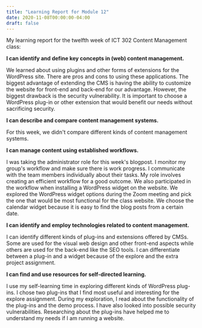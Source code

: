 ```yaml
---
title: "Learning Report for Module 12"
date: 2020-11-08T00:00:00-04:00
draft: false
---
```

My learning report for the twelfth  week of ICT 302 Content Management class:

**I can identify and define key concepts in (web) content management.**

We learned about using plugins and other forms of extensions for the WordPress site. There are pros and cons to using these applications. The biggest advantage of extending the CMS is having the ability to customize the website for front-end and back-end for our advantage. However, the biggest drawback is the security vulnerability. It is important to choose a WordPress plug-in or other extension that would benefit our needs without sacrificing security.   


**I can describe and compare content management systems.**

For this week, we didn't compare different kinds of content management systems.  


**I can manage content using established workflows.**

I was taking the administrator role for this week's blogpost. I monitor my group's workflow and make sure there is work progress. I communicate with the team members individually about their tasks. My role involves creating an efficient workflow for a good outcome. We also participated in the workflow when installing a WordPress widget on the website. We explored the WordPress widget options during the Zoom meeting and pick the one that would be most functional for the class website. We choose the calendar widget because it is easy to find the blog posts from a certain date. 

**I can identify and employ technologies related to content management.**

I can identify different kinds of plug-ins and extensions offered by CMSs. Some are used for the visual web design and other front-end aspects while others are used for the back-end like the SEO tools. I can differentiate between a plug-in and a widget because of the explore and the extra project assignment. 


**I can find and use resources for self-directed learning.**

 I use my self-learning time in exploring different kinds of WordPress plug-ins. I chose two plug-ins that I find most useful and interesting for the explore assignment. During my exploration, I read about the functionality of the plug-ins and the demo process. I have also looked into possible security vulnerabilities.  Researching about the plug-ins have helped me to understand my needs if I am running a website. 
